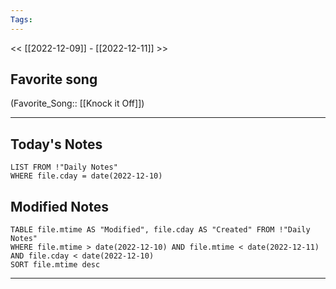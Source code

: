 ```yaml
---
Tags:
---
```

<< [[2022-12-09]] - [[2022-12-11]] >>
## Favorite song
(Favorite_Song:: [[Knock it Off]])
___
## Today's Notes
```dataview
LIST FROM !"Daily Notes"
WHERE file.cday = date(2022-12-10)
```
## Modified Notes
```dataview
TABLE file.mtime AS "Modified", file.cday AS "Created" FROM !"Daily Notes" 
WHERE file.mtime > date(2022-12-10) AND file.mtime < date(2022-12-11) AND file.cday < date(2022-12-10)
SORT file.mtime desc
```
___

